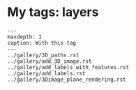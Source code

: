 # My tags: layers

```{toctree}
---
maxdepth: 1
caption: With this tag
---
../gallery/3D_paths.rst
../gallery/add_3D_image.rst
../gallery/add_labels_with_features.rst
../gallery/add_labels.rst
../gallery/3Dimage_plane_rendering.rst
```
